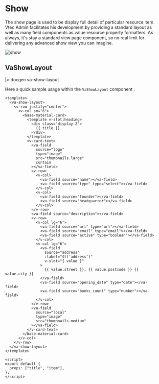 # Show

The show page is used to be display full detail of particular resource item. Vtec Admin facilitates his development by providing a standard layout as well as many field components as value resource property formatters. As always, it's stay a standard view page component, so no real limit for delivering any advanced show view you can imagine.

![show](/assets/show.png)

## VaShowLayout

|> docgen va-show-layout

Here a quick sample usage within the `VaShowLayout` component :

```vue
<template>
  <va-show-layout>
    <v-row justify="center">
      <v-col sm="6">
        <base-material-card>
          <template v-slot:heading>
            <div class="display-2">
              {{ title }}
            </div>
          </template>
          <v-card-text>
            <va-field
              source="logo"
              type="image"
              src="thumbnails.large"
              contain
            ></va-field>
            <v-row>
              <v-col>
                <va-field source="name"></va-field>
                <va-field source="type" type="select"></va-field>
              </v-col>
              <v-col>
                <va-field source="founder"></va-field>
                <va-field source="headquarter"></va-field>
              </v-col>
            </v-row>
            <va-field source="description"></va-field>
            <v-row>
              <v-col lg="6">
                <va-field source="url" type="url"></va-field>
                <va-field source="email" type="email"></va-field>
                <va-field source="active" type="boolean"></va-field>
              </v-col>
              <v-col lg="6">
                <va-field
                  source="address"
                  :label="$t('address')"
                  v-slot="{ value }"
                >
                  {{ value.street }}, {{ value.postcode }} {{ value.city }}
                </va-field>
                <va-field source="opening_date" type="date"></va-field>
                <va-field source="books_count" type="number"></va-field>
              </v-col>
            </v-row>
            <va-field
              source="local"
              type="image"
              src="thumbnails.medium"
            ></va-field>
          </v-card-text>
        </base-material-card>
      </v-col>
    </v-row>
  </va-show-layout>
</template>

<script>
export default {
  props: ["title", "item"],
};
</script>
```
